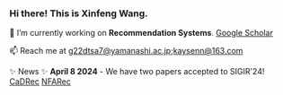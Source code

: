 ### Hi there! This is Xinfeng Wang. 

🔭 I’m currently working on **Recommendation Systems**. [Google Scholar](https://scholar.google.com/citations?user=l-ye3qgAAAAJ&hl=zh-CN)

📫 Reach me at g22dtsa7@yamanashi.ac.jp;kaysenn@163.com

✨ News ✨
**April 8 2024** - We have two papers accepted to SIGIR'24! [CaDRec](https://arxiv.org/pdf/2404.06895) [NFARec](https://arxiv.org/pdf/2404.06900)
